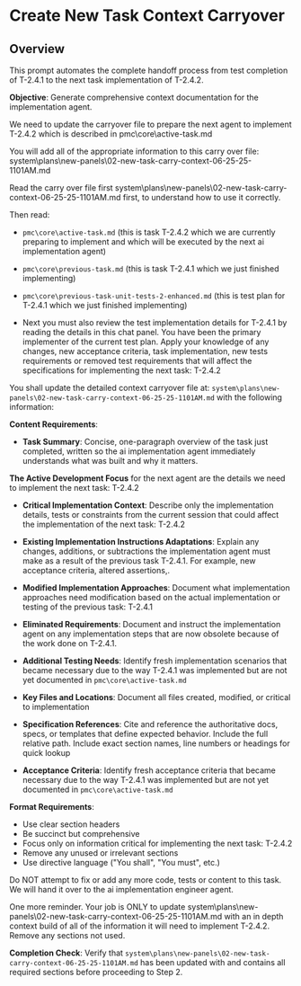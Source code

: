 # Create New Task Context Carryover

## Overview
This prompt automates the complete handoff process from test completion of T-2.4.1 to the next task implementation of T-2.4.2.

**Objective**: Generate comprehensive context documentation for the implementation agent.

We need to update the carryover file to prepare the next agent to implement T-2.4.2 which is described in pmc\core\active-task.md

You will add all of the appropriate information to this carry over file:
system\plans\new-panels\02-new-task-carry-context-06-25-25-1101AM.md

Read the carry over file first system\plans\new-panels\02-new-task-carry-context-06-25-25-1101AM.md first, to understand how to use it correctly.

Then read:
- `pmc\core\active-task.md` (this is task T-2.4.2 which we are currently preparing to implement and which will be executed by the next ai implementation agent)

- `pmc\core\previous-task.md` (this is task T-2.4.1 which we just finished implementing)

- `pmc\core\previous-task-unit-tests-2-enhanced.md` (this is test plan for T-2.4.1 which we just finished implementing)

- Next you must also review the test implementation details for T-2.4.1 by reading the details in this chat panel. You have been the primary implementer of the current test plan. Apply your knowledge of any changes, new acceptance criteria, task implementation, new tests requirements or removed test requirements that will affect the specifications for implementing the next task: T-2.4.2

You shall update the detailed context carryover file at: `system\plans\new-panels\02-new-task-carry-context-06-25-25-1101AM.md` with the following information:

**Content Requirements**:
- **Task Summary**: Concise, one-paragraph overview of the task just completed, written so the ai implementation agent immediately understands what was built and why it matters.

**The Active Development Focus** for the next agent are the details we need to implement the next task: T-2.4.2

- **Critical Implementation Context**: Describe only the implementation details, tests or constraints from the current session that could affect the implementation of the next task: T-2.4.2

- **Existing Implementation Instructions Adaptations**: Explain any changes, additions, or subtractions the implementation agent must make as a result of the previous task T-2.4.1. For example, new acceptance criteria, altered assertions,.

- **Modified Implementation Approaches**: Document what implementation approaches need modification based on the actual implementation or testing of the previous task: T-2.4.1

- **Eliminated Requirements**: Document and instruct the implementation agent on any implementation steps that are now obsolete because of the work done on T-2.4.1.

- **Additional Testing Needs**: Identify fresh implementation scenarios that became necessary due to the way T-2.4.1 was implemented but are not yet documented in `pmc\core\active-task.md`

- **Key Files and Locations**: Document all files created, modified, or critical to implementation
- **Specification References**: Cite and reference the authoritative docs, specs, or templates that define expected behavior. Include the full relative path. Include exact section names, line numbers or headings for quick lookup

- **Acceptance Criteria**: Identify fresh acceptance criteria that became necessary due to the way T-2.4.1 was implemented but are not yet documented in `pmc\core\active-task.md`

**Format Requirements**:
- Use clear section headers
- Be succinct but comprehensive
- Focus only on information critical for implementing the next task: T-2.4.2
- Remove any unused or irrelevant sections
- Use directive language ("You shall", "You must", etc.)

Do NOT attempt to fix or add any more code, tests or content to this task. We will hand it over to the ai implementation engineer agent.  

One more reminder. Your job is ONLY to update system\plans\new-panels\02-new-task-carry-context-06-25-25-1101AM.md with an in depth context build of all of the information it will need to implement T-2.4.2. Remove any sections not used.

**Completion Check**: Verify that `system\plans\new-panels\02-new-task-carry-context-06-25-25-1101AM.md` has been updated with and contains all required sections before proceeding to Step 2.
